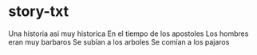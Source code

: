 # story-txt
Una historia asi muy historica
En el tiempo de los apostoles
Los hombres eran muy barbaros
Se subían a los arboles
Se comían a los pajaros